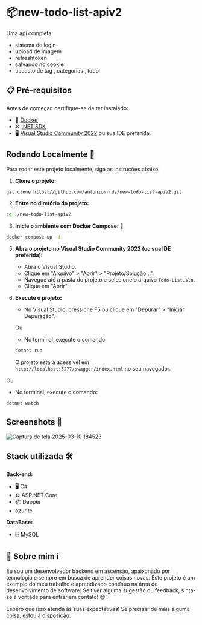 # 📦new-todo-list-apiv2

Uma api completa
- sistema de login
- upload de imagem
- refreshtoken
- salvando no cookie 
- cadasto de tag , categorias , todo
## 📋 Pré-requisitos
Antes de começar, certifique-se de ter instalado:

- 🐳 [Docker](https://www.docker.com/get-started)
- ⚙️ [.NET SDK](https://dotnet.microsoft.com/download)
- 🖥️ [Visual Studio Community 2022](https://visualstudio.microsoft.com/vs/community/) ou sua IDE preferida.

## Rodando Localmente 🚀

Para rodar este projeto localmente, siga as instruções abaixo:

1. **Clone o projeto:**

```bash
git clone https://github.com/antoniomrrds/new-todo-list-apiv2.git
```

2. **Entre no diretório do projeto:**

```bash
cd ./new-todo-list-apiv2
```

3. **Inicie o ambiente com Docker Compose: 🐳**

```bash
docker-compose up -d 
```

5. **Abra o projeto no Visual Studio Community 2022 (ou sua IDE preferida):**

   - Abra o Visual Studio.
   - Clique em "Arquivo" > "Abrir" > "Projeto/Solução...".
   - Navegue até a pasta do projeto e selecione o arquivo `Todo-List.sln`.
   - Clique em "Abrir".

6. **Execute o projeto:**

   - No Visual Studio, pressione F5 ou clique em "Depurar" > "Iniciar Depuração".

   Ou

   - No terminal, execute o comando:

   ```bash
   dotnet run
   ```
     O projeto estará acessível em `http://localhost:5277/swagger/index.html` no seu navegador.

 Ou

   - No terminal, execute o comando:

   ```bash
   dotnet watch
   ```
 
## Screenshots 📸
![Captura de tela 2025-03-10 184523](https://github.com/user-attachments/assets/dcae9e8f-b0db-486a-842a-c8d42600b438)

  


## Stack utilizada 🛠️
**Back-end:** 
- 🖥️ C#
- ⚙️ ASP.NET Core
- 📦 Dapper
- azurite

**DataBase:** 
- 🗄️ MySQL


## 🚀 Sobre mim ℹ️
Eu sou um desenvolvedor backend em ascensão, apaixonado por tecnologia e sempre em busca de aprender coisas novas. Este projeto é um exemplo do meu trabalho e aprendizado contínuo na área de desenvolvimento de software. Se tiver alguma sugestão ou feedback, sinta-se à vontade para entrar em contato! 😊✨

Espero que isso atenda às suas expectativas! Se precisar de mais alguma coisa, estou à disposição.
